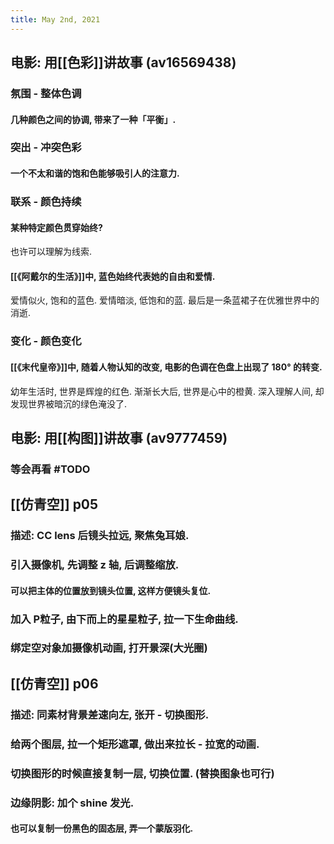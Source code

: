 ```yaml
---
title: May 2nd, 2021
---
```


## 电影: 用[[色彩]]讲故事 (av16569438)
### 氛围 - 整体色调
#### 几种颜色之间的协调, 带来了一种「平衡」.
### 突出 - 冲突色彩
#### 一个不太和谐的饱和色能够吸引人的注意力.
### 联系 - 颜色持续
#### 某种特定颜色贯穿始终?
也许可以理解为线索.
#### [[《阿戴尔的生活》]]中, 蓝色始终代表她的自由和爱情.
爱情似火, 饱和的蓝色.
爱情暗淡, 低饱和的蓝.
最后是一条蓝裙子在优雅世界中的消逝.
### 变化 - 颜色变化
#### [[《末代皇帝》]]中, 随着人物认知的改变, 电影的色调在色盘上出现了 180° 的转变.
幼年生活时, 世界是辉煌的红色.
渐渐长大后, 世界是心中的橙黄.
深入理解人间, 却发现世界被暗沉的绿色淹没了.
## 电影: 用[[构图]]讲故事 (av9777459)
### 等会再看 #TODO
## [[仿青空]] p05
### 描述: CC lens 后镜头拉远, 聚焦兔耳娘.
### 引入摄像机, 先调整 z 轴, 后调整缩放.
#### 可以把主体的位置放到镜头位置, 这样方便镜头复位.
### 加入 P粒子, 由下而上的星星粒子, 拉一下生命曲线.
### 绑定空对象加摄像机动画, 打开景深(大光圈)
## [[仿青空]] p06
### 描述: 同素材背景差速向左, 张开 - 切换图形.
### 给两个图层, 拉一个矩形遮罩, 做出来拉长 - 拉宽的动画.
### 切换图形的时候直接复制一层, 切换位置. (替换图象也可行)
### 边缘阴影: 加个 shine 发光.
#### 也可以复制一份黑色的固态层, 弄一个蒙版羽化.
